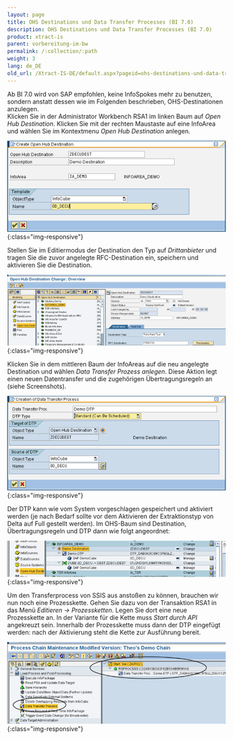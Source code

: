 ```yaml
---
layout: page
title: OHS Destinations und Data Transfer Processes (BI 7.0)
description: OHS Destinations und Data Transfer Processes (BI 7.0)
product: xtract-is
parent: vorbereitung-im-bw
permalink: /:collection/:path
weight: 3
lang: de_DE
old_url: /Xtract-IS-DE/default.aspx?pageid=ohs-destinations-und-data-transfer-processes-bi-7_0
---
```


Ab BI 7.0 wird von SAP empfohlen, keine InfoSpokes mehr zu benutzen, sondern anstatt dessen wie im Folgenden beschrieben, OHS-Destinationen anzulegen.<br>
Klicken Sie in der Administrator Workbench RSA1 im linken Baum auf *Open Hub Destination*. Klicken Sie mit der rechten Maustaste auf eine InfoArea und wählen Sie im Kontextmenu *Open Hub Destination* anlegen.

![OHS-Destination-01](/img/content/OHS-Destination-01.png){:class="img-responsive"}


Stellen Sie im Editiermodus der Destination den Typ auf *Drittanbieter* und tragen Sie die zuvor angelegte RFC-Destination ein, speichern und aktivieren Sie die Destination.

![OHS-Destination-02](/img/content/OHS-Destination-02.png){:class="img-responsive"} 


Klicken Sie in dem mittleren Baum der InfoAreas auf die neu angelegte Destination und wählen *Data Transfer Prozess anlegen*. Diese Aktion legt einen neuen Datentransfer und die zugehörigen Übertragungsregeln an (siehe Screenshots).

 
![OHS-Destination-03](/img/content/OHS-Destination-03.png){:class="img-responsive"}

Der DTP kann wie vom System vorgeschlagen gespeichert und aktiviert werden (je nach Bedarf sollte vor dem Aktivieren der Extraktionstyp von Delta auf Full gestellt werden). Im OHS-Baum sind Destination, Übertragungsregeln und DTP dann wie folgt angeordnet:

![OHS-Destination-04](/img/content/OHS-Destination-04.png){:class="img-responsive"}


Um den Transferprocess von SSIS aus anstoßen zu können, brauchen wir nun noch eine Prozesskette. Gehen Sie dazu von der Transaktion RSA1 in das Menü *Editieren -> Prozessketten*. Legen Sie dort eine neue Prozesskette an. In der Variante für die Kette muss *Start durch API* angekreuzt sein. Innerhalb der Prozesskette muss dann der DTP eingefügt werden: nach der Aktivierung steht die Kette zur Ausführung bereit.

![OHS-Destination-05](/img/content/OHS-Destination-05.png){:class="img-responsive"}